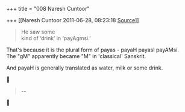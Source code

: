 +++
title = "008 Naresh Cuntoor"

+++
[[Naresh Cuntoor	2011-06-28, 08:23:18 [Source](https://groups.google.com/g/samskrita/c/rknzEBq63Lg)]]



> He saw some  
> kind of ‘drink’ in ‘payAgmsi.’  

  
That's because it is the plural form of payas - payaH payasI payAMsi.  
The "gM" apparently became "M" in 'classical' Sanskrit.  
  
And payaH is generally translated as water, milk or some drink.  
  
  




>   
> --  



